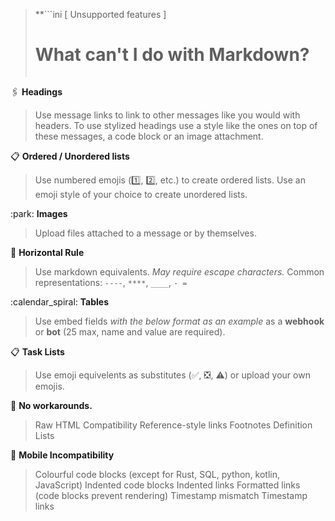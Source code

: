 > **```ini
>        [ Unsupported features ]
>   # What can't I do with Markdown? #  
> ```**

:paperclips: **Headings**
> Use message links to link to other messages like you would with headers.
> To use stylized headings use a style like the ones on top of these messages, a code block or an image attachment.

:clipboard: **Ordered / Unordered lists**
> Use numbered emojis (:one:, :two:, etc.) to create ordered lists.
> Use an emoji style of your choice to create unordered lists.

:park: **Images**
> Upload files attached to a message or by themselves.

:straight_ruler: **Horizontal Rule**
> Use markdown equivalents. *May require escape characters.*
> Common representations: `----`, `****`, `____`, `- = `

:calendar_spiral: **Tables**
> Use embed fields *with the below format as an example* as a **webhook** or **bot** (25 max, name and value are required).

:clipboard: **Task Lists**
> Use emoji equivelents as substitutes (:white_check_mark:, :negative_squared_cross_mark:, :warning:) or upload your own emojis.

:construction: **No workarounds.**
> Raw HTML Compatibility
> Reference-style links
> Footnotes
> Definition Lists

:no_mobile_phones: **Mobile Incompatibility**
> Colourful code blocks (except for Rust, SQL, python, kotlin, JavaScript)
> Indented code blocks
> Indented links
> Formatted links (code blocks prevent rendering)
> Timestamp mismatch
> Timestamp links